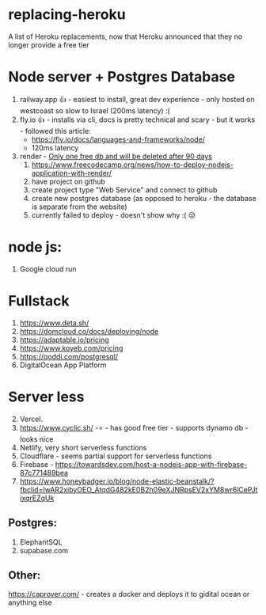 # replacing-heroku
A list of Heroku replacements, now that Heroku announced that they no longer provide a free tier

# Node server + Postgres Database
1. railway.app 👍 - easiest to install, great dev experience - only hosted on westcoast so slow to Israel (200ms latency) :(
2. fly.io 👍 - installs via cli, docs is pretty technical and scary - but it works - followed this article:
   * https://fly.io/docs/languages-and-frameworks/node/
   * 120ms latency
3. render - [Only one free db and will be deleted after 90 days](https://render.com/docs/free#free-postgresql-databases)
   1. https://www.freecodecamp.org/news/how-to-deploy-nodejs-application-with-render/
   2. have project on github
   3. create project type "Web Service" and connect to github
   4. create new postgres database (as opposed to heroku - the database is separate from the website)
   5. currently failed to deploy - doesn't show why :( 😒



# node js:
1. Google cloud run 



# Fullstack
1. https://www.deta.sh/
2. https://domcloud.co/docs/deploying/node
2. https://adaptable.io/pricing
2. https://www.koyeb.com/pricing
2. https://qoddi.com/postgresql/
3. DigitalOcean App Platform



# Server less
2. Vercel.
1. https://www.cyclic.sh/ -⭐ - has good free tier - supports dynamo db - looks nice
2. Netlify, very short serverless functions
3. Cloudflare - seems partial support for serverless functions
4. Firebase - https://towardsdev.com/host-a-nodejs-app-with-firebase-87c771489bea
5. https://www.honeybadger.io/blog/node-elastic-beanstalk/?fbclid=IwAR2xibyOEO_AtqdG482kE0B2h09eXJNRpsEV2xYM8wr6lCePJtixqrEZqUk


## Postgres:
1. ElephantSQL
2. supabase.com

## Other:
https://caprover.com/ - creates a docker and deploys it to gidital ocean or anything else
